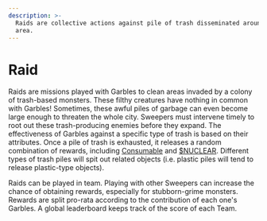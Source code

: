 ```yaml
---
description: >-
  Raids are collective actions against pile of trash disseminated around your
  area.
---
```


# Raid

Raids are missions played with Garbles to clean areas invaded by a colony of trash-based monsters. These filthy creatures have nothing in common with Garbles! Sometimes, these awful piles of garbage can even become large enough to threaten the whole city. Sweepers must intervene timely to root out these trash-producing enemies before they expand. The effectiveness of Garbles against a specific type of trash is based on their attributes. Once a pile of trash is exhausted, it releases a random combination of rewards, including [Consumable](../resources/nft/) and [$NUCLEAR](../tokenomics/usdnuclear.md). Different types of trash piles will spit out related objects (i.e. plastic piles will tend to release plastic-type objects).

Raids can be played in team. Playing with other Sweepers can increase the chance of obtaining rewards, especially for stubborn-grime monsters. Rewards are split pro-rata according to the contribution of each one's Garbles. A global leaderboard keeps track of the score of each Team.&#x20;

